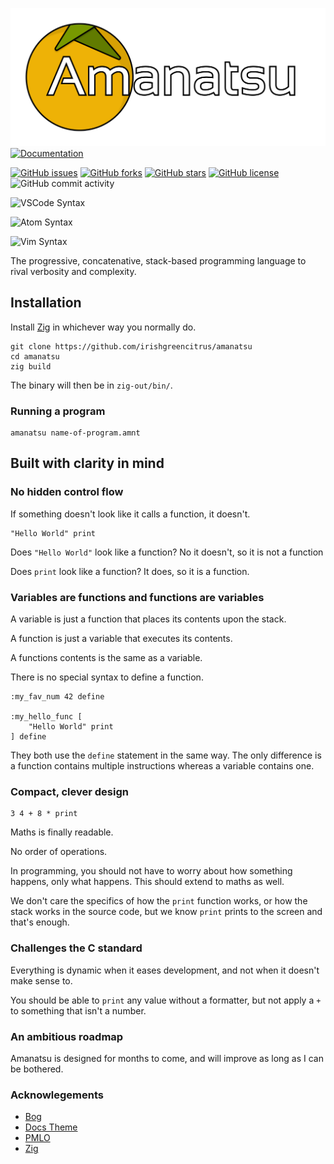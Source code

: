 ![Amanatsu](icons/Name%20Logo.png)
[![Documentation](https://img.shields.io/badge/documentation-available-blue)](https://irishli.me/amanatsu)

[![GitHub issues](https://img.shields.io/github/issues/irishgreencitrus/amanatsu)](https://github.com/irishgreencitrus/amanatsu/issues) [![GitHub forks](https://img.shields.io/github/forks/irishgreencitrus/amanatsu)](https://github.com/irishgreencitrus/amanatsu/network) [![GitHub stars](https://img.shields.io/github/stars/irishgreencitrus/amanatsu)](https://github.com/irishgreencitrus/amanatsu/stargazers) [![GitHub license](https://img.shields.io/github/license/irishgreencitrus/amanatsu)](https://github.com/irishgreencitrus/amanatsu/blob/main/LICENSE) ![GitHub commit activity](https://img.shields.io/github/commit-activity/m/irishgreencitrus/amanatsu?color=orange&label=commits) 


![VSCode Syntax](https://img.shields.io/badge/vscode-supported-brightgreen)

![Atom Syntax](https://img.shields.io/badge/atom-supported-brightgreen)

![Vim Syntax](https://img.shields.io/badge/vim-supported-brightgreen)

The progressive, concatenative, stack-based programming language to rival verbosity and complexity.
## Installation
Install [Zig](https://ziglang.org) in whichever way you normally do.

```
git clone https://github.com/irishgreencitrus/amanatsu
cd amanatsu
zig build
```

The binary will then be in `zig-out/bin/`.
### Running a program
```
amanatsu name-of-program.amnt
```
## Built with clarity in mind
### No hidden control flow
If something doesn't look like it calls a function, it doesn't.
```amnt
"Hello World" print
```
Does `"Hello World"` look like a function? No it doesn't, so it is not a function

Does `print` look like a function? It does, so it is a function.
### Variables are functions and functions are variables
A variable is just a function that places its contents upon the stack.

A function is just a variable that executes its contents.

A functions contents is the same as a variable.

There is no special syntax to define a function.
```amnt
:my_fav_num 42 define

:my_hello_func [
    "Hello World" print
] define
```
They both use the `define` statement in the same way.
The only difference is a function contains multiple instructions whereas a variable contains one.
### Compact, clever design
```amnt
3 4 + 8 * print
```
Maths is finally readable.

No order of operations.

In programming, you should not have to worry about how something happens, only what happens. This should extend to maths as well.

We don't care the specifics of how the `print` function works, or how the stack works in the source code, but we know `print` prints to the screen and that's enough.
### Challenges the C standard
Everything is dynamic when it eases development, and not when it doesn't make sense to.

You should be able to `print` any value without a formatter, but not apply a `+` to something that isn't a number.
### An ambitious roadmap
Amanatsu is designed for months to come, and will improve as long as I can be bothered.
### Acknowlegements
- [Bog](https://github.com/Vexu/bog)
- [Docs Theme](https://github.com/codeandmedia/zola_docsascode_theme)
- [PMLO](https://github.com/irishgreencitrus/PMLO)
- [Zig](https://ziglang.org)
